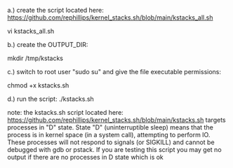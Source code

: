 a.) create the script located here:
https://github.com/rephillips/kernel_stacks.sh/blob/main/kstacks_all.sh

vi kstacks_all.sh

b.) create the OUTPUT_DIR:

mkdir /tmp/kstacks


c.) switch to root user "sudo su" and give the file executable permissions:

chmod +x kstacks.sh


d.) run the script:
./kstacks.sh



note: the kstacks.sh script located here: https://github.com/rephillips/kernel_stacks.sh/blob/main/kstacks.sh targets processes in "D" state. 
State "D" (uninterruptible sleep) means that the process is in kernel space (in a system call), attempting to perform IO. These processes will not respond to signals (or SIGKILL) and cannot be debugged with gdb or pstack. If you are testing this script you may get no output if there are no processes in D state which is ok
